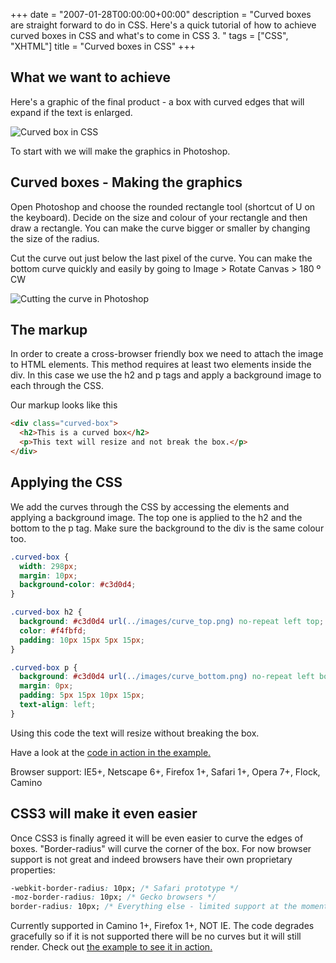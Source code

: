 +++
date = "2007-01-28T00:00:00+00:00"
description = "Curved boxes are straight forward to do in CSS. Here's a quick tutorial of how to achieve curved boxes in CSS and what's to come in CSS 3. "
tags = ["CSS", "XHTML"]
title = "Curved boxes in CSS"
+++

## What we want to achieve

Here's a graphic of the final product - a box with curved edges that will expand
if the text is enlarged.

![Curved box in CSS][1]

To start with we will make the graphics in Photoshop.

## Curved boxes - Making the graphics

Open Photoshop and choose the rounded rectangle tool (shortcut of U on the
keyboard). Decide on the size and colour of your rectangle and then draw a
rectangle. You can make the curve bigger or smaller by changing the size of the
radius.

Cut the curve out just below the last pixel of the curve. You can make the
bottom curve quickly and easily by going to Image > Rotate Canvas > 180 º CW

![Cutting the curve in Photoshop][2]

## The markup

In order to create a cross-browser friendly box we need to attach the image to
HTML elements. This method requires at least two elements inside the div. In
this case we use the h2 and p tags and apply a background image to each through
the CSS.

Our markup looks like this

```html
<div class="curved-box">
  <h2>This is a curved box</h2>
  <p>This text will resize and not break the box.</p>
</div>
```

## Applying the CSS

We add the curves through the CSS by accessing the elements and applying a
background image. The top one is applied to the h2 and the bottom to the p tag.
Make sure the background to the div is the same colour too.

```css
.curved-box {
  width: 298px;
  margin: 10px;
  background-color: #c3d0d4;
}

.curved-box h2 {
  background: #c3d0d4 url(../images/curve_top.png) no-repeat left top;
  color: #f4fbfd;
  padding: 10px 15px 5px 15px;
}

.curved-box p {
  background: #c3d0d4 url(../images/curve_bottom.png) no-repeat left bottom;
  margin: 0px;
  padding: 5px 15px 10px 15px;
  text-align: left;
}
```

Using this code the text will resize without breaking the box.

Have a look at the [code in action in the example.][3]

Browser support: IE5+, Netscape 6+, Firefox 1+, Safari 1+, Opera 7+, Flock,
Camino

## CSS3 will make it even easier

Once CSS3 is finally agreed it will be even easier to curve the edges of boxes.
"Border-radius" will curve the corner of the box. For now browser support is not
great and indeed browsers have their own proprietary properties:

```css
-webkit-border-radius: 10px; /* Safari prototype */
-moz-border-radius: 10px; /* Gecko browsers */
border-radius: 10px; /* Everything else - limited support at the moment */
```

Currently supported in Camino 1+, Firefox 1+, NOT IE. The code degrades
gracefully so if it is not supported there will be no curves but it will still
render. Check out [the example to see it in action.][4]

[1]: /images/articles/curved_box.webp "Curved box in CSS"
[2]: /images/articles/cutting_the_curve.webp "Cutting the curve in Photoshop"
[3]: /examples/curved-boxes-in-css
[4]: /examples/curved-boxes-in-css#css3
